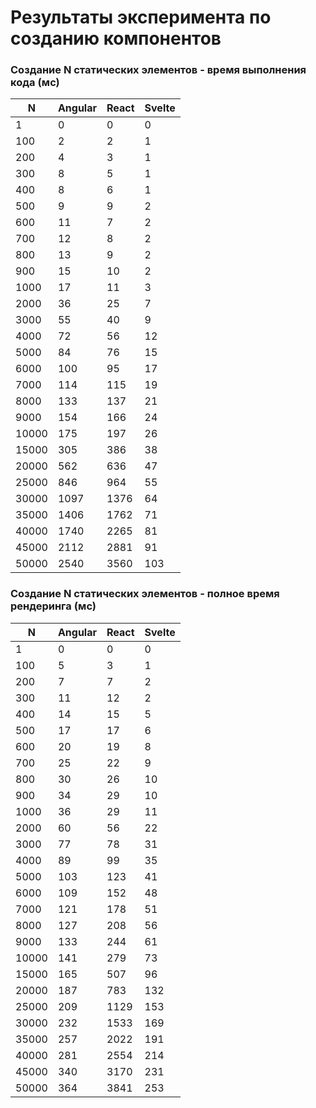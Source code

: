 # Результаты эксперимента по созданию компонентов

### Создание N статических элементов - время выполнения кода (мс)

| N     | Angular | React | Svelte |
| ----- | ------- | ----- | ------ |
| 1     | 0       | 0     | 0      |
| 100   | 2       | 2     | 1      |
| 200   | 4       | 3     | 1      |
| 300   | 8       | 5     | 1      |
| 400   | 8       | 6     | 1      |
| 500   | 9       | 9     | 2      |
| 600   | 11      | 7     | 2      |
| 700   | 12      | 8     | 2      |
| 800   | 13      | 9     | 2      |
| 900   | 15      | 10    | 2      |
| 1000  | 17      | 11    | 3      |
| 2000  | 36      | 25    | 7      |
| 3000  | 55      | 40    | 9      |
| 4000  | 72      | 56    | 12     |
| 5000  | 84      | 76    | 15     |
| 6000  | 100     | 95    | 17     |
| 7000  | 114     | 115   | 19     |
| 8000  | 133     | 137   | 21     |
| 9000  | 154     | 166   | 24     |
| 10000 | 175     | 197   | 26     |
| 15000 | 305     | 386   | 38     |
| 20000 | 562     | 636   | 47     |
| 25000 | 846     | 964   | 55     |
| 30000 | 1097    | 1376  | 64     |
| 35000 | 1406    | 1762  | 71     |
| 40000 | 1740    | 2265  | 81     |
| 45000 | 2112    | 2881  | 91     |
| 50000 | 2540    | 3560  | 103    |

### Создание N статических элементов - полное время рендеринга (мс)
| N     | Angular | React | Svelte |
| ----- | ------- | ----- | ------ |
| 1     | 0       | 0     | 0      |
| 100   | 5       | 3     | 1      |
| 200   | 7       | 7     | 2      |
| 300   | 11      | 12    | 2      |
| 400   | 14      | 15    | 5      |
| 500   | 17      | 17    | 6      |
| 600   | 20      | 19    | 8      |
| 700   | 25      | 22    | 9      |
| 800   | 30      | 26    | 10     |
| 900   | 34      | 29    | 10     |
| 1000  | 36      | 29    | 11     |
| 2000  | 60      | 56    | 22     |
| 3000  | 77      | 78    | 31     |
| 4000  | 89      | 99    | 35     |
| 5000  | 103     | 123   | 41     |
| 6000  | 109     | 152   | 48     |
| 7000  | 121     | 178   | 51     |
| 8000  | 127     | 208   | 56     |
| 9000  | 133     | 244   | 61     |
| 10000 | 141     | 279   | 73     |
| 15000 | 165     | 507   | 96     |
| 20000 | 187     | 783   | 132    |
| 25000 | 209     | 1129  | 153    |
| 30000 | 232     | 1533  | 169    |
| 35000 | 257     | 2022  | 191    |
| 40000 | 281     | 2554  | 214    |
| 45000 | 340     | 3170  | 231    |
| 50000 | 364     | 3841  | 253    |

